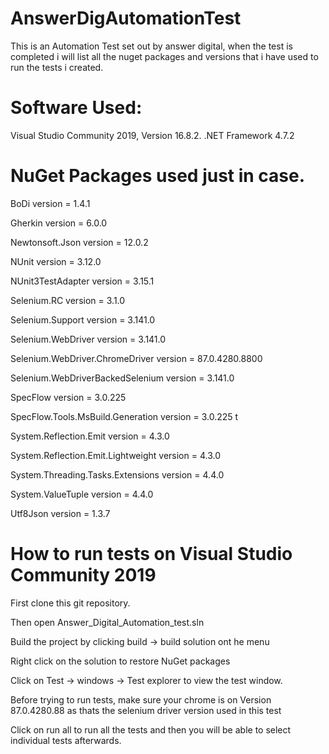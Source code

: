 # AnswerDigAutomationTest

This is an Automation Test set out by answer digital, when the test is completed i will list all the nuget packages and versions that i have used to run the tests i created.

# Software Used:

Visual Studio Community 2019, Version 16.8.2.
.NET Framework 4.7.2

# NuGet Packages used just in case.

BoDi  version = 1.4.1

Gherkin  version = 6.0.0

Newtonsoft.Json version = 12.0.2

NUnit  version = 3.12.0


NUnit3TestAdapter  version = 3.15.1


Selenium.RC version = 3.1.0 


Selenium.Support version = 3.141.0


Selenium.WebDriver version = 3.141.0


Selenium.WebDriver.ChromeDriver version = 87.0.4280.8800 


Selenium.WebDriverBackedSelenium version = 3.141.0 


SpecFlow  version = 3.0.225 


SpecFlow.Tools.MsBuild.Generation version = 3.0.225 t


System.Reflection.Emit version = 4.3.0


System.Reflection.Emit.Lightweight version = 4.3.0 


System.Threading.Tasks.Extensions version = 4.4.0 


System.ValueTuple version = 4.4.0 


Utf8Json  version = 1.3.7

# How to run tests on Visual Studio Community 2019

First clone this git repository.

Then open Answer_Digital_Automation_test.sln

Build the project by clicking build -> build solution ont he menu

Right click on the solution to restore NuGet packages

Click on Test -> windows -> Test explorer to view the test window.

Before trying to run tests, make sure your chrome is on Version 87.0.4280.88 as thats the selenium driver version used in this test 

Click on run all to run all the tests and then you will be able to select individual tests afterwards.

